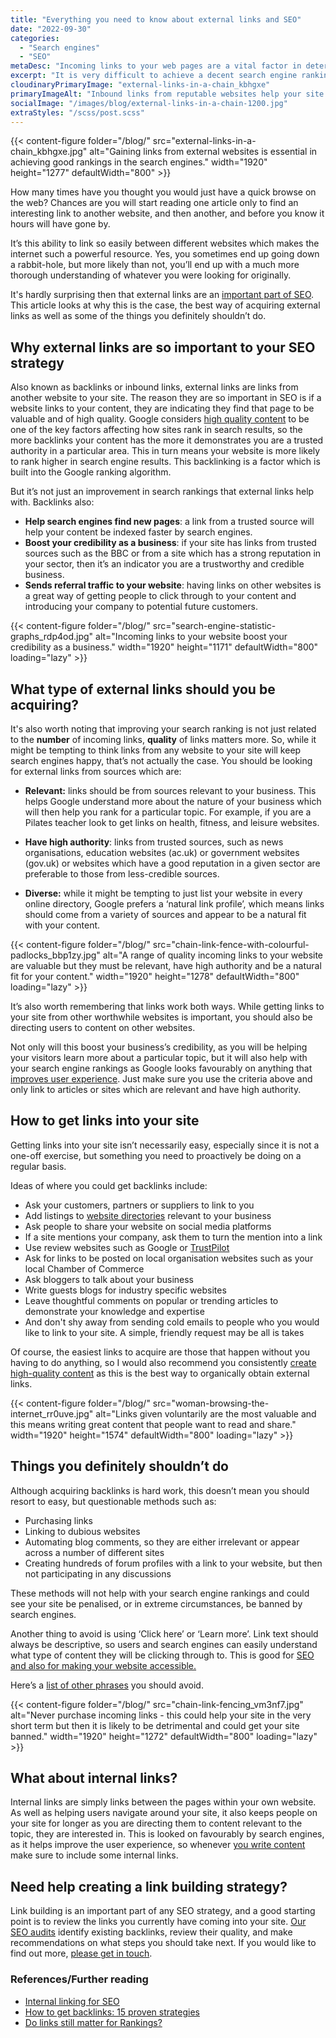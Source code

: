 ```yaml
---
title: "Everything you need to know about external links and SEO"
date: "2022-09-30"
categories:
  - "Search engines"
  - "SEO"
metaDesc: "Incoming links to your web pages are a vital factor in determining how well your pages rank in the search engines. But it's not just numbers that count. Discover more here."
excerpt: "It is very difficult to achieve a decent search engine ranking for a web page without having incoming links from other websites. The search engines need to know that your page is relevant to others and incoming links prove that. In a way, it's like a popularity contest, however, with search engines it's not just the number ofincoming links that matter, it's the quality of those links and quality is about relevance and authority. Links from poor quality or questionable websites will actually damage your rankings. In this article we'll look into links in more detail and see how to acquire valuable ones that help build your search presence."
cloudinaryPrimaryImage: "external-links-in-a-chain_kbhgxe"
primaryImageAlt: "Inbound links from reputable websites help your site achieve higher rankings in Google and the other search engines."
socialImage: "/images/blog/external-links-in-a-chain-1200.jpg"
extraStyles: "/scss/post.scss"
---
```


{{< content-figure folder="/blog/"
src="external-links-in-a-chain_kbhgxe.jpg"
alt="Gaining links from external websites is essential in achieving good rankings in the search engines."
width="1920" height="1277" defaultWidth="800" >}}

How many times have you thought you would just have a quick browse on the web? Chances are you will start reading one article only to find an interesting link to another website, and then another, and before you know it hours will have gone by.

It’s this ability to link so easily between different websites which makes the internet such a powerful resource. Yes, you sometimes end up going down a rabbit-hole, but more likely than not, you’ll end up with a much more thorough understanding of whatever you were looking for originally.

It's hardly surprising then that external links are an [important part of SEO](https://www.attractmore.uk/services/search-engine-optimisation/). This article looks at why this is the case, the best way of acquiring external links as well as some of the things you definitely shouldn’t do.

## Why external links are so important to your SEO strategy

Also known as backlinks or inbound links, external links are links from another website to your site. The reason they are so important in SEO is if a website links to your content, they are indicating they find that page to be valuable and of high quality. Google considers [high quality content](https://www.attractmore.uk/blog/how-to-write-better-content-for-your-website/) to be one of the key factors affecting how sites rank in search results, so the more backlinks your content has the more it demonstrates you are a trusted authority in a particular area. This in turn means your website is more likely to rank higher in search engine results. This backlinking is a factor which is built into the Google ranking algorithm.

But it’s not just an improvement in search rankings that external links help with. Backlinks also:

- **Help search engines find new pages**: a link from a trusted source will help your content be indexed faster by search engines.
- **Boost your credibility as a business**: if your site has links from trusted sources such as the BBC or from a site which has a strong reputation in your sector, then it’s an indicator you are a trustworthy and credible business.
- **Sends referral traffic to your website**: having links on other websites is a great way of getting people to click through to your content and introducing your company to potential future customers.

{{< content-figure folder="/blog/"
src="search-engine-statistic-graphs_rdp4od.jpg"
alt="Incoming links to your website boost your credibility as a business."
width="1920" height="1171" defaultWidth="800"
loading="lazy" >}}

## What type of external links should you be acquiring?

It's also worth noting that improving your search ranking is not just related to the **number** of incoming links, **quality** of links matters more. So, while it might be tempting to think links from any website to your site will keep search engines happy, that’s not actually the case. You should be looking for external links from sources which are:

- **Relevant:** links should be from sources relevant to your business. This helps Google understand more about the nature of your business which will then help you rank for a particular topic. For example, if you are a Pilates teacher look to get links on health, fitness, and leisure websites.

- **Have high authority**: links from trusted sources, such as news organisations, education websites (ac.uk) or government websites (gov.uk) or websites which have a good reputation in a given sector are preferable to those from less-credible sources.

- **Diverse:** while it might be tempting to just list your website in every online directory, Google prefers a ‘natural link profile’, which means links should come from a variety of sources and appear to be a natural fit with your content.

{{< content-figure folder="/blog/"
src="chain-link-fence-with-colourful-padlocks_bbp1zy.jpg"
alt="A range of quality incoming links to your website are valuable but they must be relevant, have high authority and be a natural fit for your content."
width="1920" height="1278" defaultWidth="800"
loading="lazy" >}}

It’s also worth remembering that links work both ways. While getting links to your site from other worthwhile websites is important, you should also be directing users to content on other websites.

Not only will this boost your business’s credibility, as you will be helping your visitors learn more about a particular topic, but it will also help with your search engine rankings as Google looks favourably on anything that [improves user experience](https://developers.google.com/search/docs/appearance/page-experience). Just make sure you use the criteria above and only link to articles or sites which are relevant and have high authority.

## How to get links into your site

Getting links into your site isn’t necessarily easy, especially since it is not a one-off exercise, but something you need to proactively be doing on a regular basis.

Ideas of where you could get backlinks include:

- Ask your customers, partners or suppliers to link to you
- Add listings to [website directories](https://blog.hubspot.com/blog/tabid/6307/bid/10322/the-ultimate-list-50-local-business-directories.aspx) relevant to your business
- Ask people to share your website on social media platforms
- If a site mentions your company, ask them to turn the mention into a link
- Use review websites such as Google or [TrustPilot](https://www.trustpilot.com/)
- Ask for links to be posted on local organisation websites such as your local Chamber of Commerce
- Ask bloggers to talk about your business
- Write guests blogs for industry specific websites
- Leave thoughtful comments on popular or trending articles to demonstrate your knowledge and expertise
- And don't shy away from sending cold emails to people who you would like to link to your site. A simple, friendly request may be all is takes

Of course, the easiest links to acquire are those that happen without you having to do anything, so I would also recommend you consistently [create high-quality content](https://www.attractmore.uk/blog/how-to-write-better-content-for-your-website/) as this is the best way to organically obtain external links.

{{< content-figure folder="/blog/"
src="woman-browsing-the-internet_rr0uve.jpg"
alt="Links given voluntarily are the most valuable and this means writing great content that people want to read and share."
width="1920" height="1574" defaultWidth="800"
loading="lazy" >}}

## Things you definitely shouldn’t do

Although acquiring backlinks is hard work, this doesn’t mean you should resort to easy, but questionable methods such as:

- Purchasing links
- Linking to dubious websites
- Automating blog comments, so they are either irrelevant or appear across a number of different sites
- Creating hundreds of forum profiles with a link to your website, but then not participating in any discussions

These methods will not help with your search engine rankings and could see your site be penalised, or in extreme circumstances, be banned by search engines.

Another thing to avoid is using ‘Click here’ or ‘Learn more’. Link text should always be descriptive, so users and search engines can easily understand what type of content they will be clicking through to. This is good for [SEO and also for making your website accessible.](https://www.attractmore.uk/blog/how-making-your-website-accessible-is-also-great-for-seo/)

Here’s a [list of other phrases](https://web.dev/link-text/) you should avoid.

{{< content-figure folder="/blog/"
src="chain-link-fencing_vm3nf7.jpg"
alt="Never purchase incoming links - this could help your site in the very short term but then it is likely to be detrimental and could get your site banned."
width="1920" height="1272" defaultWidth="800"
loading="lazy" >}}

## What about internal links?

Internal links are simply links between the pages within your own website. As well as helping users navigate around your site, it also keeps people on your site for longer as you are directing them to content relevant to the topic, they are interested in. This is looked on favourably by search engines, as it helps improve the user experience, so whenever [you write content](https://www.attractmore.uk/blog/how-to-write-better-content-for-your-website/) make sure to include some internal links.

## Need help creating a link building strategy?

Link building is an important part of any SEO strategy, and a good starting point is to review the links you currently have coming into your site. [Our SEO audits](https://www.attractmore.uk/services/search-engine-optimisation/) identify existing backlinks, review their quality, and make recommendations on what steps you should take next. If you would like to find out more, [please get in touch](https://www.attractmore.uk/contact/).

### References/Further reading

- [Internal linking for SEO](https://yoast.com/internal-linking-for-seo-why-and-how/)
- [How to get backlinks: 15 proven strategies](https://ahrefs.com/blog/how-to-get-backlinks/)
- [Do links still matter for Rankings?](https://ahrefs.com/blog/impact-of-links/)
